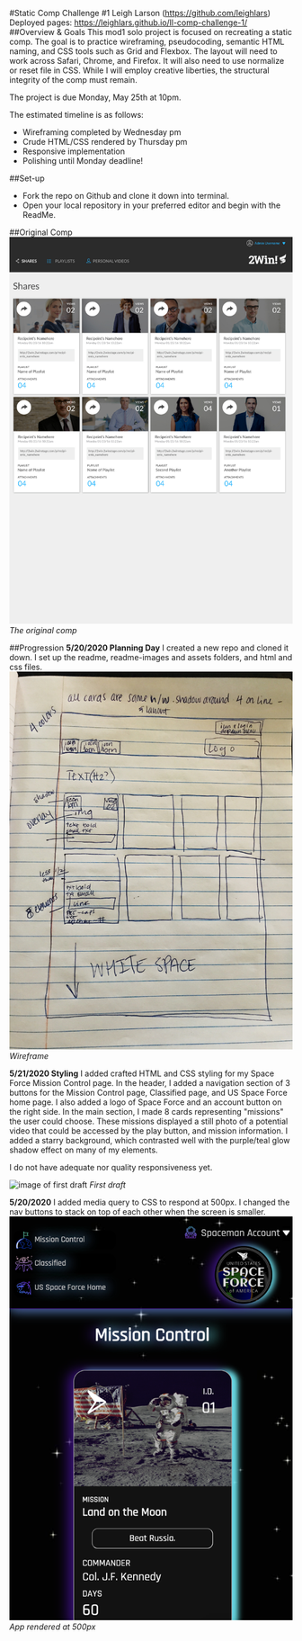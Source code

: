 #Static Comp Challenge #1
Leigh Larson (https://github.com/leighlars)
Deployed pages: https://leighlars.github.io/ll-comp-challenge-1/
##Overview & Goals
This mod1 solo project is focused on recreating a static comp.
The goal is to practice wireframing, pseudocoding, semantic HTML naming, and CSS tools such as Grid and Flexbox. The layout will need to work across Safari, Chrome, and Firefox. It will also need to use normalize or reset file in CSS. While I will employ creative liberties, the structural integrity of the comp must remain.

The project is due Monday, May 25th at 10pm.

The estimated timeline is as follows:
- Wireframing completed by Wednesday pm
- Crude HTML/CSS rendered by Thursday pm
- Responsive implementation
- Polishing until Monday deadline!

##Set-up
- Fork the repo on Github and clone it down into terminal.
- Open your local repository in your preferred editor and begin with the ReadMe.

##Original Comp
![screenshot of original comp](/readme-images/original-comp.jpg)
*The original comp*

##Progression
**5/20/2020 Planning Day**
I created a new repo and cloned it down. I set up the readme, readme-images and assets folders, and html and css files.
![image of wireframe](/readme-images/compchal1-wireframe.jpg)
*Wireframe*

**5/21/2020 Styling**
I added crafted HTML and CSS styling for my Space Force Mission Control page. In the header, I added a navigation section of 3 buttons for the Mission Control page, Classified page, and US Space Force home page. I also added a logo of Space Force and an account button on the right side. In the main section, I made 8 cards representing "missions" the user could choose. These missions displayed a still photo of a potential video that could be accessed by the play button, and mission information. I added a starry background, which contrasted well with the purple/teal glow shadow effect on many of my elements.

I do not have adequate nor quality responsiveness yet.

![image of first draft](/readme-images/day-2progress.png)
*First draft*

**5/20/2020**
I added media query to CSS to respond at 500px.
I changed the  nav buttons to stack on top of each other when the screen is smaller.  
![image of media query](/readme-images/media-resp.png)
*App rendered at 500px*
